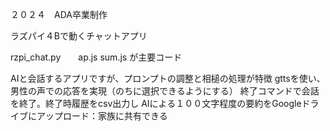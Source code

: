 ２０２４　ADA卒業制作

ラズパイ４Bで動くチャットアプリ

rzpi_chat.py　　ap.js sum.js が主要コード

AIと会話するアプリですが、プロンプトの調整と相槌の処理が特徴
gttsを使い、男性の声での応答を実現（のちに選択できるようにする）
終了コマンドで会話を終了。終了時履歴をcsv出力し
AIによる１００文字程度の要約をGoogleドライブにアップロード：家族に共有できる
